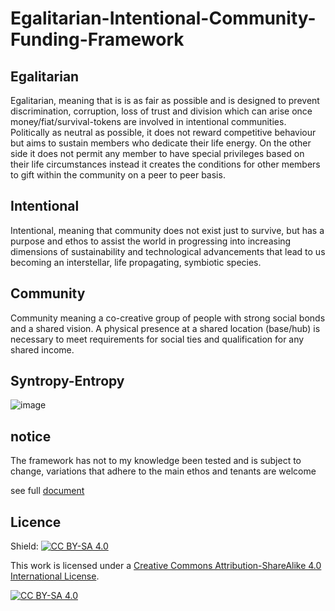 # Egalitarian-Intentional-Community-Funding-Framework

## Egalitarian
Egalitarian, meaning that is is as fair as possible and is designed to prevent discrimination, corruption, loss of trust and division which can arise once money/fiat/survival-tokens are involved in intentional communities. Politically as neutral as possible, it does not reward competitive behaviour but aims to sustain members who dedicate their life energy. On the other side it does not permit any member to have special privileges based on their life circumstances instead it creates the conditions for other members to gift within the community on a peer to peer basis.

## Intentional
Intentional, meaning that community does not exist just to survive, but has a purpose and ethos to assist the world in progressing into increasing dimensions of sustainability and technological advancements that lead to us becoming an interstellar, life propagating, symbiotic species.

## Community
Community meaning a co-creative group of people with strong social bonds and a shared vision. A physical presence at a shared location (base/hub) is necessary to meet requirements for social ties and qualification for any shared income.

## Syntropy-Entropy

![image](https://drive.google.com/uc?export=view&id=1-Sh9MxW7usOpTK9dPkKFtsJwKPG5KTkv)

## notice
The framework has not to my knowledge been tested and is subject to change, variations that adhere to the main ethos and tenants are welcome

see full [document](https://github.com/instagaian/Egalitarian-Intentional-Community-Funding-Framework/blob/master/egalitarian%20comunity%20funding%20framework_v1.1.pdf) 

## Licence

Shield: [![CC BY-SA 4.0][cc-by-sa-shield]][cc-by-sa]

This work is licensed under a [Creative Commons Attribution-ShareAlike 4.0
International License][cc-by-sa].

[![CC BY-SA 4.0][cc-by-sa-image]][cc-by-sa]

[cc-by-sa]: http://creativecommons.org/licenses/by-sa/4.0/
[cc-by-sa-image]: https://licensebuttons.net/l/by-sa/4.0/88x31.png
[cc-by-sa-shield]: https://img.shields.io/badge/License-CC%20BY--SA%204.0-lightgrey.svg
